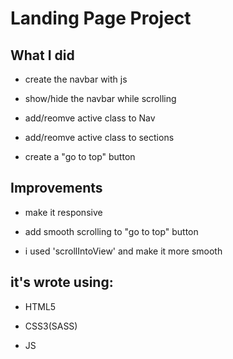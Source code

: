 # Landing Page Project

## What I did

- create the navbar with js 

- show/hide the navbar while scrolling

- add/reomve active class to Nav

- add/reomve active class to sections

- create a "go to top" button 

## Improvements 

- make it responsive

- add smooth scrolling to "go to top" button 

- i used 'scrollIntoView' and make it more smooth

## it's wrote using: 

- HTML5

- CSS3(SASS)

- JS


